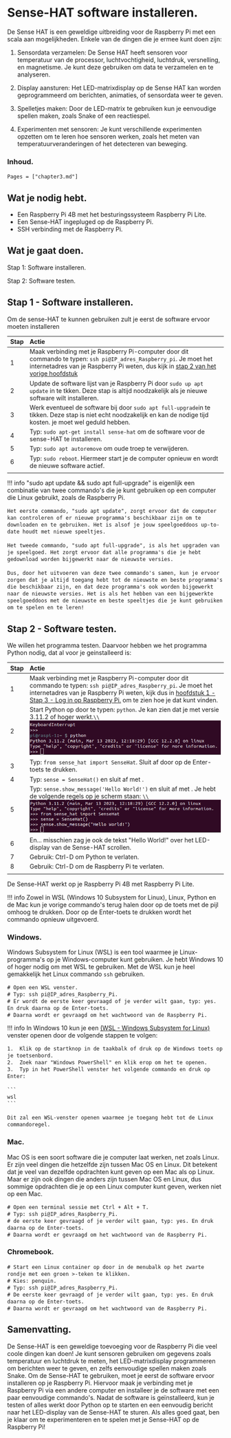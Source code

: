 # Sense-HAT software installeren.

De Sense HAT is een geweldige uitbreiding voor de Raspberry Pi met een scala aan mogelijkheden. Enkele van de dingen die je ermee kunt doen zijn:

1. Sensordata verzamelen: De Sense HAT heeft sensoren voor temperatuur van de processor, luchtvochtigheid, luchtdruk, versnelling, en magnetisme. Je kunt deze gebruiken om data te verzamelen en te analyseren.

2. Display aansturen: Het LED-matrixdisplay op de Sense HAT kan worden geprogrammeerd om berichten, animaties, of sensordata weer te geven.

3. Spelletjes maken: Door de LED-matrix te gebruiken kun je eenvoudige spellen maken, zoals Snake of een reactiespel.

4. Experimenten met sensoren: Je kunt verschillende experimenten opzetten om te leren hoe sensoren werken, zoals het meten van temperatuurveranderingen of het detecteren van beweging.


### Inhoud.

```@contents
Pages = ["chapter3.md"]
```

## Wat je nodig hebt.

- Een Raspberry Pi 4B met het besturingssysteem Raspberry Pi Lite. 
- Een Sense-HAT ingepluged op de Raspberry Pi.
- SSH verbinding met de Raspberry Pi.

## Wat je gaat doen.

Stap 1: Software installeren.

Stap 2: Software testen.


## Stap 1 - Software installeren.

Om de sense-HAT te kunnen gebruiken zult je eerst de software ervoor moeten installeren

|Stap        | Actie      |
|:---------- | :---------- |
| 1 | Maak verbinding met je Raspberry Pi-computer door dit commando te typen: `ssh pi@IP_adres_Raspberry_pi`. Je moet het internetadres van je Raspberry Pi weten, dus kijk in [stap 2 van het vorige hoofdstuk](../chapter1/index.html#Stap-3-Log-in-op-Raspberry-Pi)|
| 2 | Update de software lijst van je Raspberry Pi door `sudo up apt update` in te tkken. Deze stap is altijd noodzakelijk als je nieuwe software wilt installeren. |
| 3 | Werk eventueel de software bij door `sudo apt full-upgrade`in te tikken. Deze stap is niet echt noodzakelijk en kan de nodige tijd kosten. je moet wel geduld hebben. |
| 4 | Typ: `sudo apt-get install sense-hat` om de software voor de sense-HAT te installeren. |
| 5 | Typ: `sudo apt autoremove` om oude troep te verwijderen. |
| 6 | Typ: `sudo reboot`. Hiermeer start je de computer opnieuw en wordt de nieuwe software actief. |
|| 


!!! info
    "sudo apt update && sudo apt full-upgrade" is eigenlijk een combinatie van twee commando's die je kunt gebruiken op een computer die Linux gebruikt, zoals de Raspberry Pi.

    Het eerste commando, "sudo apt update", zorgt ervoor dat de computer kan controleren of er nieuwe programma's beschikbaar zijn om te downloaden en te gebruiken. Het is alsof je jouw speelgoeddoos up-to-date houdt met nieuwe speeltjes.

    Het tweede commando, "sudo apt full-upgrade", is als het upgraden van je speelgoed. Het zorgt ervoor dat alle programma's die je hebt gedownload worden bijgewerkt naar de nieuwste versies.

    Dus, door het uitvoeren van deze twee commando's samen, kun je ervoor zorgen dat je altijd toegang hebt tot de nieuwste en beste programma's die beschikbaar zijn, en dat deze programma's ook worden bijgewerkt naar de nieuwste versies. Het is als het hebben van een bijgewerkte speelgoeddoos met de nieuwste en beste speeltjes die je kunt gebruiken om te spelen en te leren!

## Stap 2 - Software testen.

We willen het programma testen. Daarvoor hebben we het programma Python nodig, dat al voor je geinstalleerd is:

|Stap        | Actie      |
|:---------- | :---------- |
| 1 | Maak verbinding met je Raspberry Pi-computer door dit commando te typen: `ssh pi@IP_adres_Raspberry_pi`. Je moet het internetadres van je Raspberry Pi weten, kijk dus in [hoofdstuk 1 - Stap 3 - Log in op Raspberry Pi.](../chapter1/index.html#Stap-3-Log-in-op-Raspberry-Pi.) om te zien hoe je dat kunt vinden. |
| 2 | Start Python op door te typen: `python`. Je kan zien dat je met versie 3.11.2 of hoger werkt.``\\``![fig](assets/fig_3_1.png) | 
| 3 | Typ: `from sense_hat import SenseHat`. Sluit af door op de Enter-toets te drukken. |
| 4 | Typ: `sense = SenseHat()` en sluit af met <Enter>. |
| 5 | Typ: `sense.show_message('Hello World!')` en sluit af met <Enter>. Je hebt de volgende regels op je scherm staan: ``\\``![fig_3_1](assets/fig_3_2.png) |
| 6 | En... misschien zag je ook de tekst "Hello World!" over het LED-display van de Sense-HAT scrollen. |
| 7 | Gebruik: Ctrl-D om Python te verlaten. |
| 8 | Gebruik: Ctrl-D om de Raspberry Pi te verlaten. |
||

De Sense-HAT werkt op je Raspberry Pi 4B met Raspberry Pi Lite.

!!! info
    Zowel in WSL (Windows 10 Subsystem for Linux), Linux, Python en de Mac kun je vorige commando's terug halen door op de toets met de pijl omhoog te drukken. Door op de Enter-toets te drukken wordt het commando opnieuw uitgevoerd.

### Windows.

Windows Subsystem for Linux (WSL) is een tool waarmee je Linux-programma's op je Windows-computer kunt gebruiken. Je hebt Windows 10 of hoger nodig om met WSL te gebruiken. Met de WSL kun je heel gemakkelijk het Linux commando `ssh` gebruiken. 

```
# Open een WSL venster.
# Typ: ssh pi@IP_adres_Raspberry_Pi. 
# Er wordt de eerste keer gevraagd of je verder wilt gaan, typ: yes. En druk daarna op de Enter-toets. 
# Daarna wordt er gevraagd om het wachtwoord van de Raspberry Pi.
```

!!! info
    In Windows 10 kun je een [(WSL - Windows Subsystem for Linux)](https://www.pcactive.nl/update/7265-wsl-linux-in-windows) venster openen door de volgende stappen te volgen:

    1.  Klik op de startknop in de taakbalk of druk op de Windows toets op je toetsenbord.
    2.  Zoek naar "Windows PowerShell" en klik erop om het te openen.
    3.  Typ in het PowerShell venster het volgende commando en druk op Enter:

    ```
    wsl
    ```
    
    Dit zal een WSL-venster openen waarmee je toegang hebt tot de Linux commandoregel.

### Mac.

Mac OS is een soort software die je computer laat werken, net zoals Linux. Er zijn veel dingen die hetzelfde zijn tussen Mac OS en Linux. Dit betekent dat je veel van dezelfde opdrachten kunt geven op een Mac als op Linux. Maar er zijn ook dingen die anders zijn tussen Mac OS en Linux, dus sommige opdrachten die je op een Linux computer kunt geven, werken niet op een Mac.

```
# Open een terminal sessie met Ctrl + Alt + T.
# Typ: ssh pi@IP_adres_Raspberry_Pi.
# de eerste keer gevraagd of je verder wilt gaan, typ: yes. En druk daarna op de Enter-toets. 
# Daarna wordt er gevraagd om het wachtwoord van de Raspberry Pi.

```

### Chromebook.

```
# Start een Linux container op door in de menubalk op het zwarte rondje met een groen >-teken te klikken.
# Kies: penquin.
# Typ: ssh pi@IP_adres_Raspberry_Pi.
# De eerste keer gevraagd of je verder wilt gaan, typ: yes. En druk daarna op de Enter-toets.
# Daarna wordt er gevraagd om het wachtwoord van de Raspberry Pi.

```

## Samenvatting.

De Sense-HAT is een geweldige toevoeging voor de Raspberry Pi die veel coole dingen kan doen! Je kunt sensoren gebruiken om gegevens zoals temperatuur en luchtdruk te meten, het LED-matrixdisplay programmeren om berichten weer te geven, en zelfs eenvoudige spellen maken zoals Snake. Om de Sense-HAT te gebruiken, moet je eerst de software ervoor installeren op je Raspberry Pi. Hiervoor maak je verbinding met je Raspberry Pi via een andere computer en installeer je de software met een paar eenvoudige commando's. Nadat de software is geïnstalleerd, kun je testen of alles werkt door Python op te starten en een eenvoudig bericht naar het LED-display van de Sense-HAT te sturen. Als alles goed gaat, ben je klaar om te experimenteren en te spelen met je Sense-HAT op de Raspberry Pi!